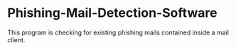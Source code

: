 # Phishing-Mail-Detection-Software
This program is checking for existing phishing mails contained inside a mail client.
